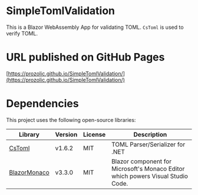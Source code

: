 SimpleTomlValidation
===

This is a Blazor WebAssembly App for validating TOML.
`CsToml` is used to verify TOML.

URL published on GitHub Pages
===
[https://prozolic.github.io/SimpleTomlValidation/](https://prozolic.github.io/SimpleTomlValidation/)  

Dependencies
==

This project uses the following open-source libraries:

| Library | Version | License | Description |
|---------|---------|---------|-------------|
| [CsToml](https://github.com/prozolic/CsToml) | v1.6.2 | MIT | TOML Parser/Serializer for .NET |
| [BlazorMonaco](https://github.com/serdarciplak/BlazorMonaco) | v3.3.0 | MIT | Blazor component for Microsoft's Monaco Editor which powers Visual Studio Code. |
